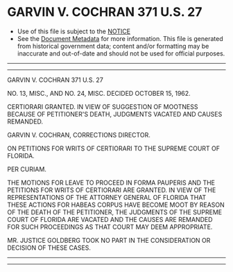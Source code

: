 ---
---

# GARVIN V. COCHRAN 371 U.S. 27

* Use of this file is subject to the [NOTICE](https://github.com/publicdocs/notice/blob/master/NOTICE)
* See the [Document Metadata](../../../) for more information.
  This file is generated from historical government data; content and/or formatting may be inaccurate and out-of-date and should not be used for official purposes.

----------
----------

GARVIN V. COCHRAN 371 U.S. 27

NO. 13, MISC., AND NO. 24, MISC.  DECIDED OCTOBER 15, 1962.

CERTIORARI GRANTED.  IN VIEW OF SUGGESTION OF MOOTNESS BECAUSE OF PETITIONER'S DEATH, JUDGMENTS VACATED AND CAUSES REMANDED.

GARVIN V. COCHRAN, CORRECTIONS DIRECTOR.

ON PETITIONS FOR WRITS OF CERTIORARI TO THE SUPREME COURT OF FLORIDA.

PER CURIAM.

THE MOTIONS FOR LEAVE TO PROCEED IN FORMA PAUPERIS AND THE PETITIONS FOR WRITS OF CERTIORARI ARE GRANTED.  IN VIEW OF THE REPRESENTATIONS OF THE ATTORNEY GENERAL OF FLORIDA THAT THESE ACTIONS FOR HABEAS CORPUS HAVE BECOME MOOT BY REASON OF THE DEATH OF THE PETITIONER, THE JUDGMENTS OF THE SUPREME COURT OF FLORIDA ARE VACATED AND THE CAUSES ARE REMANDED FOR SUCH PROCEEDINGS AS THAT COURT MAY DEEM APPROPRIATE.

MR. JUSTICE GOLDBERG TOOK NO PART IN THE CONSIDERATION OR DECISION OF THESE CASES.


----------
----------

